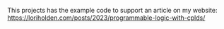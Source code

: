 This projects has the example code to support an article on my website:
https://loriholden.com/posts/2023/programmable-logic-with-cplds/

